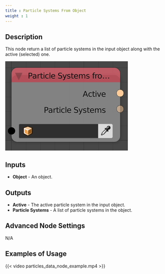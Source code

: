 ```yaml
---
title : Particle Systems From Object
weight : 1
---
```


## Description

This node return a list of particle systems in the input object along
with the active (selected) one.

![image](particle_systems_from_object_node.png)

## Inputs

- **Object** - An object.

## Outputs

- **Active** - The active particle system in the input object.
- **Particle Systems** - A list of particle systems in the object.

## Advanced Node Settings

N/A

## Examples of Usage

{{< video particles_data_node_example.mp4 >}}

